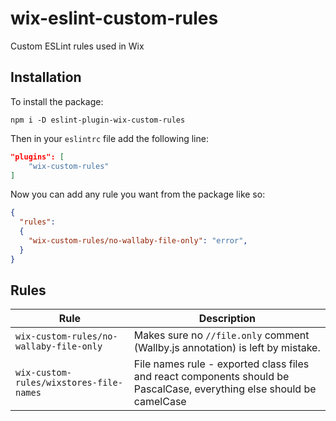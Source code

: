 # wix-eslint-custom-rules
Custom ESLint rules used in Wix

## Installation
To install the package:

`npm i -D eslint-plugin-wix-custom-rules`

Then in your `eslintrc` file add the following line:
```json
"plugins": [
    "wix-custom-rules"
]
```

Now you can add any rule you want from the package like so:
```json
{
  "rules":
  {
    "wix-custom-rules/no-wallaby-file-only": "error",
  }
}
```

## Rules

Rule | Description
--- | ---
`wix-custom-rules/no-wallaby-file-only` | Makes sure no `//file.only` comment (Wallby.js annotation) is left by mistake.
`wix-custom-rules/wixstores-file-names` | File names rule - exported class files and react components should be PascalCase, everything else should be camelCase
